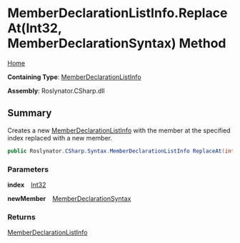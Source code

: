 # MemberDeclarationListInfo\.ReplaceAt\(Int32, MemberDeclarationSyntax\) Method

[Home](../../../../../README.md)

**Containing Type**: [MemberDeclarationListInfo](../README.md)

**Assembly**: Roslynator\.CSharp\.dll

## Summary

Creates a new [MemberDeclarationListInfo](../README.md) with the member at the specified index replaced with a new member\.

```csharp
public Roslynator.CSharp.Syntax.MemberDeclarationListInfo ReplaceAt(int index, Microsoft.CodeAnalysis.CSharp.Syntax.MemberDeclarationSyntax newMember)
```

### Parameters

**index** &ensp; [Int32](https://docs.microsoft.com/en-us/dotnet/api/system.int32)

**newMember** &ensp; [MemberDeclarationSyntax](https://docs.microsoft.com/en-us/dotnet/api/microsoft.codeanalysis.csharp.syntax.memberdeclarationsyntax)

### Returns

[MemberDeclarationListInfo](../README.md)

